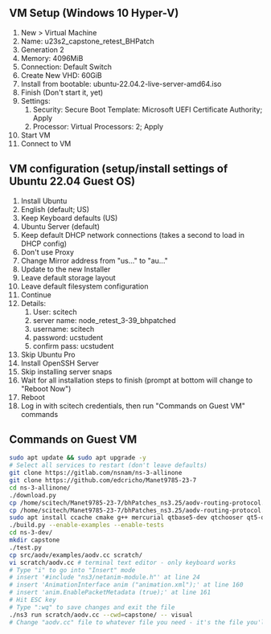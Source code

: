 ## VM Setup (Windows 10 Hyper-V)
1. New > Virtual Machine
2. Name: u23s2_capstone_retest_BHPatch
3. Generation 2
4. Memory: 4096MiB
5. Connection: Default Switch
6. Create New VHD: 60GiB
7. Install from bootable: ubuntu-22.04.2-live-server-amd64.iso
8. Finish (Don't start it, yet)
9. Settings:
	1. Security: Secure Boot Template: Microsoft UEFI Certificate Authority; Apply
	2. Processor: Virtual Processors: 2; Apply
10. Start VM
11. Connect to VM

## VM configuration (setup/install settings of Ubuntu 22.04 Guest OS)
1. Install Ubuntu
2. English (default; US)
3. Keep Keyboard defaults (US)
4. Ubuntu Server (default)
5. Keep default DHCP network connections (takes a second to load in DHCP config)
6. Don't use Proxy
7. Change Mirror address from "us..." to "au..."
8. Update to the new Installer
9. Leave default storage layout
10. Leave default filesystem configuration
11. Continue
12. Details:
	1. User: scitech
	2. server name: node_retest_3-39_bhpatched
	3. username: scitech
	4. password: ucstudent
	5. confirm pass: ucstudent
13. Skip Ubuntu Pro
14. Install OpenSSH Server
15. Skip installing server snaps
16. Wait for all installation steps to finish (prompt at bottom will change to "Reboot Now")
17. Reboot
18. Log in with scitech credentials, then run "Commands on Guest VM" commands

## Commands on Guest VM
```bash
sudo apt update && sudo apt upgrade -y
# Select all services to restart (don't leave defaults)
git clone https://gitlab.com/nsnam/ns-3-allinone
git clone https://github.com/edcricho/Manet9785-23-7
cd ns-3-allinone/
./download.py
cp /home/scitech/Manet9785-23-7/bhPatches_ns3.25/aodv-routing-protocol.cc ns-3-dev/src/aodv/model/aodv-routing-protocol.cc
cp /home/scitech/Manet9785-23-7/bhPatches_ns3.25/aodv-routing-protocol.h ns-3-dev/src/aodv/model/aodv-routing-protocol.h
sudo apt install ccache cmake g++ mercurial qtbase5-dev qtchooser qt5-qmake qtbase5-dev-tools -y
./build.py --enable-examples --enable-tests
cd ns-3-dev/
mkdir capstone
./test.py
cp src/aodv/examples/aodv.cc scratch/
vi scratch/aodv.cc # terminal text editor - only keyboard works
# Type "i" to go into "Insert" mode
# insert '#include "ns3/netanim-module.h"' at line 24
# insert 'AnimationInterface anim ("animation.xml");' at line 160
# insert 'anim.EnablePacketMetadata (true);' at line 161
# Hit ESC key
# Type ":wq" to save changes and exit the file
./ns3 run scratch/aodv.cc --cwd=capstone/ -- visual
# Change "aodv.cc" file to whatever file you need - it's the file you'll be working on (work on files inside the "scratch" directory)
```